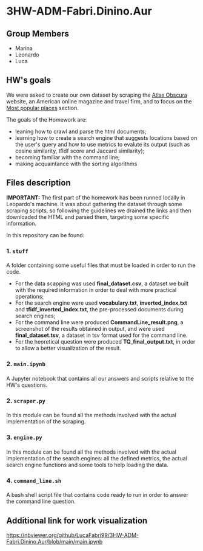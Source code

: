 # 3HW-ADM-Fabri.Dinino.Aur

## Group Members
* Marina
* Leonardo 
* Luca 

## HW's goals
We were asked to create our own dataset by scraping the [Atlas Obscura](https://www.atlasobscura.com/) website, an American online magazine and travel firm, and to focus on the [Most popular places](https://www.atlasobscura.com/places?sort=likes_count) section.

The goals of the Homework are:

* leaning how to crawl and parse the html documents;
* learning how to create a search engine that suggests locations based on the user's query and how to use metrics to evalute its output (such as cosine similarity, tfIdf score and Jaccard similarity);
* becoming familiar with the command line;
* making acquaintance with the sorting algorithms

## Files description
**IMPORTANT:**
The first part of the homework has been runned locally in Leopardo's machine. It was about gathering the dataset through some scraping scripts, so following the guidelines we drained the links and then downloaded the HTML and parsed them, targeting some specific information. 

In this repository can be found:

### 1. `stuff`

####
A folder containing some useful files that  must be loaded in order to run the code.

* For the data scapping was used **final_dataset.csv**, a dataset we built with the required information in order to deal with more practical operations;
* For the search engine were used **vocabulary.txt**, **inverted_index.txt** and **tfidf_inverted_index.txt**, the pre-processed documents during search engines;
* For the command line were produced **CommandLine_result.png**, a screenshot of the results obtained in output, and were used **final_dataset.tsv**, a dataset in tsv format used for the command line.
* For the heoretical question were produced **TQ_final_output.txt**, in order to allow a better visualization of the result.

### 2. `main.ipynb`

#### 
A Jupyter notebook that contains all our answers and scripts relative to the HW's questions.

### 2. `scraper.py`

#### 
In this module can be found all the methods involved with the actual implementation of the scraping.

### 3. `engine.py`

#### 
In this module can be found all the methods involved with the actual implementation of the search engines: all the defined metrics, the actual search engine functions and some tools to help loading the data.

### 4. `command_line.sh`

#### 
A bash shell script file that contains code ready to run in order to answer the command line question.

## Additional link for work visualization
https://nbviewer.org/github/LucaFabri99/3HW-ADM-Fabri.Dinino.Aur/blob/main/main.ipynb
